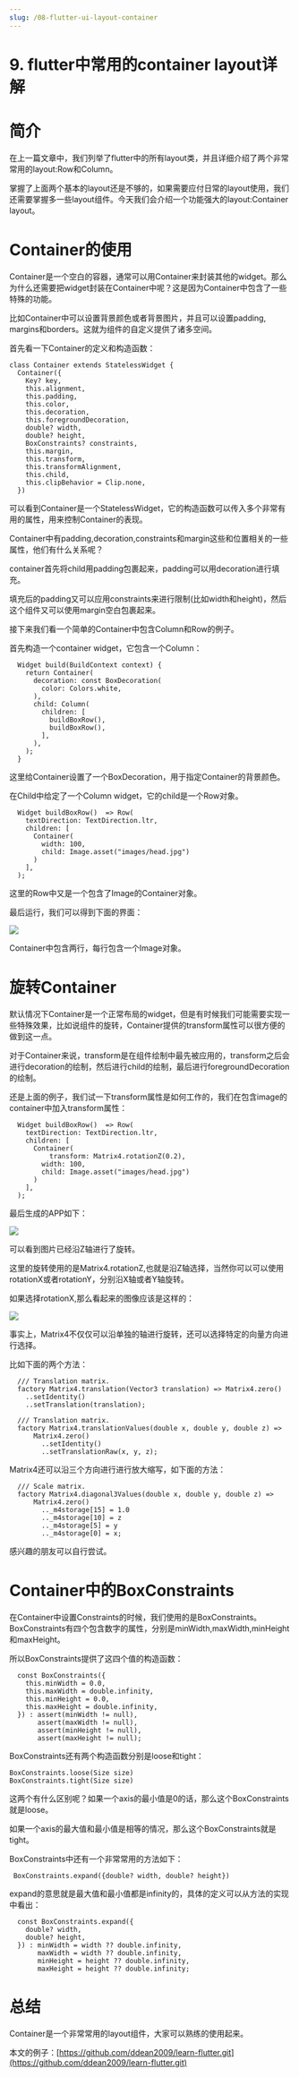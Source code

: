 ```yaml
---
slug: /08-flutter-ui-layout-container
---
```


# 9. flutter中常用的container layout详解



# 简介

在上一篇文章中，我们列举了flutter中的所有layout类，并且详细介绍了两个非常常用的layout:Row和Column。

掌握了上面两个基本的layout还是不够的，如果需要应付日常的layout使用，我们还需要掌握多一些layout组件。今天我们会介绍一个功能强大的layout:Container layout。

# Container的使用

Container是一个空白的容器，通常可以用Container来封装其他的widget。那么为什么还需要把widget封装在Container中呢？这是因为Container中包含了一些特殊的功能。

比如Container中可以设置背景颜色或者背景图片，并且可以设置padding, margins和borders。这就为组件的自定义提供了诸多空间。

首先看一下Container的定义和构造函数：

```
class Container extends StatelessWidget {
  Container({
    Key? key,
    this.alignment,
    this.padding,
    this.color,
    this.decoration,
    this.foregroundDecoration,
    double? width,
    double? height,
    BoxConstraints? constraints,
    this.margin,
    this.transform,
    this.transformAlignment,
    this.child,
    this.clipBehavior = Clip.none,
  })
```

可以看到Container是一个StatelessWidget，它的构造函数可以传入多个非常有用的属性，用来控制Container的表现。

Container中有padding,decoration,constraints和margin这些和位置相关的一些属性，他们有什么关系呢？

container首先将child用padding包裹起来，padding可以用decoration进行填充。

填充后的padding又可以应用constraints来进行限制(比如width和height)，然后这个组件又可以使用margin空白包裹起来。

接下来我们看一个简单的Container中包含Column和Row的例子。

首先构造一个container widget，它包含一个Column：

```
  Widget build(BuildContext context) {
    return Container(
      decoration: const BoxDecoration(
        color: Colors.white,
      ),
      child: Column(
        children: [
          buildBoxRow(),
          buildBoxRow(),
        ],
      ),
    );
  }
```

这里给Container设置了一个BoxDecoration，用于指定Container的背景颜色。

在Child中给定了一个Column widget，它的child是一个Row对象。

```
  Widget buildBoxRow()  => Row(
    textDirection: TextDirection.ltr,
    children: [
      Container(
        width: 100,
        child: Image.asset("images/head.jpg")
      )
    ],
  );
```

这里的Row中又是一个包含了Image的Container对象。

最后运行，我们可以得到下面的界面：

![](https://img-blog.csdnimg.cn/2384330abab24717b56b6d3d0a49f1a3.png)

Container中包含两行，每行包含一个Image对象。

# 旋转Container

默认情况下Container是一个正常布局的widget，但是有时候我们可能需要实现一些特殊效果，比如说组件的旋转，Container提供的transform属性可以很方便的做到这一点。

对于Container来说，transform是在组件绘制中最先被应用的，transform之后会进行decoration的绘制，然后进行child的绘制，最后进行foregroundDecoration的绘制。

还是上面的例子，我们试一下transform属性是如何工作的，我们在包含image的container中加入transform属性：

```
  Widget buildBoxRow()  => Row(
    textDirection: TextDirection.ltr,
    children: [
      Container(
          transform: Matrix4.rotationZ(0.2),
        width: 100,
        child: Image.asset("images/head.jpg")
      )
    ],
  );
```

最后生成的APP如下：

![](https://img-blog.csdnimg.cn/361770b52462447f8019aaab3325b465.png)

可以看到图片已经沿Z轴进行了旋转。

这里的旋转使用的是Matrix4.rotationZ,也就是沿Z轴选择，当然你可以可以使用rotationX或者rotationY，分别沿X轴或者Y轴旋转。

如果选择rotationX,那么看起来的图像应该是这样的：

![](https://img-blog.csdnimg.cn/3121dd46c3ce4396a9cd589ed1c56a31.png)

事实上，Matrix4不仅仅可以沿单独的轴进行旋转，还可以选择特定的向量方向进行选择。

比如下面的两个方法：

```
  /// Translation matrix.
  factory Matrix4.translation(Vector3 translation) => Matrix4.zero()
    ..setIdentity()
    ..setTranslation(translation);

  /// Translation matrix.
  factory Matrix4.translationValues(double x, double y, double z) =>
      Matrix4.zero()
        ..setIdentity()
        ..setTranslationRaw(x, y, z);
```

Matrix4还可以沿三个方向进行进行放大缩写，如下面的方法：

```
  /// Scale matrix.
  factory Matrix4.diagonal3Values(double x, double y, double z) =>
      Matrix4.zero()
        .._m4storage[15] = 1.0
        .._m4storage[10] = z
        .._m4storage[5] = y
        .._m4storage[0] = x;
```

感兴趣的朋友可以自行尝试。

# Container中的BoxConstraints

在Container中设置Constraints的时候，我们使用的是BoxConstraints。BoxConstraints有四个包含数字的属性，分别是minWidth,maxWidth,minHeight和maxHeight。

所以BoxConstraints提供了这四个值的构造函数：

```
  const BoxConstraints({
    this.minWidth = 0.0,
    this.maxWidth = double.infinity,
    this.minHeight = 0.0,
    this.maxHeight = double.infinity,
  }) : assert(minWidth != null),
       assert(maxWidth != null),
       assert(minHeight != null),
       assert(maxHeight != null);
```

BoxConstraints还有两个构造函数分别是loose和tight：

```
BoxConstraints.loose(Size size) 
BoxConstraints.tight(Size size) 
```

这两个有什么区别呢？如果一个axis的最小值是0的话，那么这个BoxConstraints就是loose。

如果一个axis的最大值和最小值是相等的情况，那么这个BoxConstraints就是tight。

BoxConstraints中还有一个非常常用的方法如下：

```
 BoxConstraints.expand({double? width, double? height}) 
```

expand的意思就是最大值和最小值都是infinity的，具体的定义可以从方法的实现中看出：

```
  const BoxConstraints.expand({
    double? width,
    double? height,
  }) : minWidth = width ?? double.infinity,
       maxWidth = width ?? double.infinity,
       minHeight = height ?? double.infinity,
       maxHeight = height ?? double.infinity;
```

# 总结

Container是一个非常常用的layout组件，大家可以熟练的使用起来。

本文的例子：[https://github.com/ddean2009/learn-flutter.git](https://github.com/ddean2009/learn-flutter.git)







